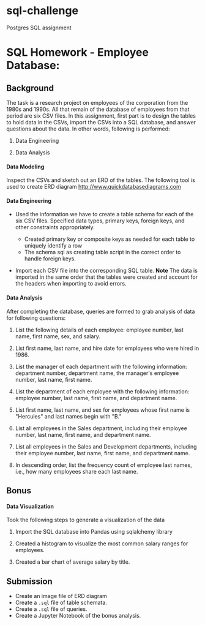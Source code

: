 # sql-challenge
Postgres SQL assignment

# SQL Homework - Employee Database: 

## Background

The task is a research project on employees of the corporation from the 1980s and 1990s. All that remain of the database of employees from that period are six CSV files.
In this assignment, first part is to design the tables to hold data in the CSVs, import the CSVs into a SQL database, and answer questions about the data. In other words, following is performed:

1. Data Engineering

2. Data Analysis



#### Data Modeling

Inspect the CSVs and sketch out an ERD of the tables. The following tool is used to create ERD diagram http://www.quickdatabasediagrams.com

#### Data Engineering

* Used the information we have to create a table schema for each of the six CSV files. Specified data types, primary keys, foreign keys, and other constraints appropriately.

  * Created primary key or composite keys as needed for each table to uniquely identify a row
  * The schema sql as creating table script in the correct order to handle foreign keys.

* Import each CSV file into the corresponding SQL table. **Note** The data is imported in the same order that the tables were created and account for the headers when importing to avoid errors.

#### Data Analysis

After completing the database, queries are formed to grab analysis of data for following questions:

1. List the following details of each employee: employee number, last name, first name, sex, and salary.

2. List first name, last name, and hire date for employees who were hired in 1986.

3. List the manager of each department with the following information: department number, department name, the manager's employee number, last name, first name.

4. List the department of each employee with the following information: employee number, last name, first name, and department name.

5. List first name, last name, and sex for employees whose first name is "Hercules" and last names begin with "B."

6. List all employees in the Sales department, including their employee number, last name, first name, and department name.

7. List all employees in the Sales and Development departments, including their employee number, last name, first name, and department name.

8. In descending order, list the frequency count of employee last names, i.e., how many employees share each last name.

## Bonus 

#### Data Visualization

Took the following steps to generate a visualization of the data

1. Import the SQL database into Pandas using sqlalchemy library

2. Created a histogram to visualize the most common salary ranges for employees.

3. Created a bar chart of average salary by title.


## Submission

* Create an image file of ERD diagram
* Create a `.sql` file of table schemata.
* Create a `.sql` file of queries.
* Create a Jupyter Notebook of the bonus analysis.


